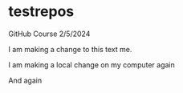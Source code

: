 # testrepos
GitHub Course 2/5/2024

I am making a change to this text me.

I am making a local change on my computer again

And again
